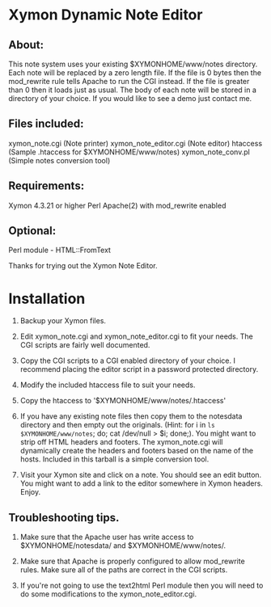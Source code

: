 Xymon Dynamic Note Editor
================================
## About:
  This note system uses your existing $XYMONHOME/www/notes
  directory. Each note will be replaced by a zero
  length file. If the file is 0 bytes then the
  mod_rewrite rule tells Apache to run the CGI
  instead. If the file is greater than 0 then it loads
  just as usual. The body of each note will be stored
  in a directory of your choice. If you would like to
  see a demo just contact me.

## Files included: 
  xymon_note.cgi (Note printer)
  xymon_note_editor.cgi (Note editor)
  htaccess (Sample .htaccess for $XYMONHOME/www/notes)
  xymon_note_conv.pl (Simple notes conversion tool)

## Requirements: 
  Xymon 4.3.21 or higher
  Perl
  Apache(2) with mod_rewrite enabled

## Optional:
  Perl module - HTML::FromText
	
 Thanks for trying out the Xymon Note Editor.

Installation
================================

1. Backup your Xymon files.

2. Edit xymon_note.cgi and xymon_note_editor.cgi to fit your needs. The CGI scripts are fairly well documented.

3. Copy the CGI scripts to a CGI enabled directory of your choice. I recommend placing the editor script in a password protected directory. 

4. Modify the included htaccess file to suit your needs. 

5. Copy the htaccess to '$XYMONHOME/www/notes/.htaccess'

6. If you have any existing note files then copy them to the notesdata directory and then empty out the originals. (Hint: for i in `ls $XYMONHOME/www/notes`; do; cat /dev/null > $i; done;). You might want to strip off HTML headers and footers. The xymon_note.cgi will dynamically create the headers and footers based on the name of the hosts. Included in this tarball is a simple conversion tool. 

7. Visit your Xymon site and click on a note. You should see an edit button. You might want to add a link to the editor somewhere in Xymon headers. Enjoy.

## Troubleshooting tips.
1. Make sure that the Apache user has write access to $XYMONHOME/notesdata/ and $XYMONHOME/www/notes/.

2. Make sure that Apache is properly configured to allow mod_rewrite rules.	Make sure all of the paths are correct in the CGI scripts.

3. If you're not going to use the text2html Perl module then you will need to do some modifications to the xymon_note_editor.cgi.
